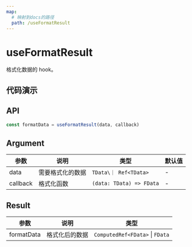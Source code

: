 ```yaml
---
map:
  # 映射到docs的路径
  path: /useFormatResult
---
```


# useFormatResult

格式化数据的 hook。

## 代码演示

<demo src="./demo/demo.vue"
  language="vue"
  title="基本用法"
  desc="格式化数据"> </demo>

## API

```typescript
const formatData = useFormatResult(data, callback)
```

## Argument

| 参数     | 说明             | 类型                     | 默认值 |
| -------- | ---------------- | ------------------------ | ------ |
| data     | 需要格式化的数据 | `TData\｜ Ref<TData>`    | -      |
| callback | 格式化函数       | `(data: TData) => FData` | -      |

## Result

| 参数       | 说明           | 类型                            |
| ---------- | -------------- | ------------------------------- |
| formatData | 格式化后的数据 | `ComputedRef<FData>` \| `FData` |
